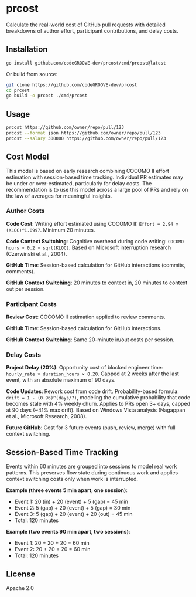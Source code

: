 # prcost

Calculate the real-world cost of GitHub pull requests with detailed breakdowns of author effort, participant contributions, and delay costs.

## Installation

```bash
go install github.com/codeGROOVE-dev/prcost/cmd/prcost@latest
```

Or build from source:

```bash
git clone https://github.com/codeGROOVE-dev/prcost
cd prcost
go build -o prcost ./cmd/prcost
```

## Usage

```bash
prcost https://github.com/owner/repo/pull/123
prcost --format json https://github.com/owner/repo/pull/123
prcost --salary 300000 https://github.com/owner/repo/pull/123
```

## Cost Model

This model is based on early research combining COCOMO II effort estimation with session-based time tracking. Individual PR estimates may be under or over-estimated, particularly for delay costs. The recommendation is to use this model across a large pool of PRs and rely on the law of averages for meaningful insights.

### Author Costs

**Code Cost**: Writing effort estimated using COCOMO II: `Effort = 2.94 × (KLOC)^1.0997`. Minimum 20 minutes.

**Code Context Switching**: Cognitive overhead during code writing: `COCOMO hours × 0.2 × sqrt(KLOC)`. Based on Microsoft interruption research (Czerwinski et al., 2004).

**GitHub Time**: Session-based calculation for GitHub interactions (commits, comments).

**GitHub Context Switching**: 20 minutes to context in, 20 minutes to context out per session.

### Participant Costs

**Review Cost**: COCOMO II estimation applied to review comments.

**GitHub Time**: Session-based calculation for GitHub interactions.

**GitHub Context Switching**: Same 20-minute in/out costs per session.

### Delay Costs

**Project Delay (20%)**: Opportunity cost of blocked engineer time: `hourly_rate × duration_hours × 0.20`. Capped at 2 weeks after the last event, with an absolute maximum of 90 days.

**Code Updates**: Rework cost from code drift. Probability-based formula: `drift = 1 - (0.96)^(days/7)`, modeling the cumulative probability that code becomes stale with 4% weekly churn. Applies to PRs open 3+ days, capped at 90 days (~41% max drift). Based on Windows Vista analysis (Nagappan et al., Microsoft Research, 2008).

**Future GitHub**: Cost for 3 future events (push, review, merge) with full context switching.

## Session-Based Time Tracking

Events within 60 minutes are grouped into sessions to model real work patterns. This preserves flow state during continuous work and applies context switching costs only when work is interrupted.

**Example (three events 5 min apart, one session)**:
- Event 1: 20 (in) + 20 (event) + 5 (gap) = 45 min
- Event 2: 5 (gap) + 20 (event) + 5 (gap) = 30 min
- Event 3: 5 (gap) + 20 (event) + 20 (out) = 45 min
- Total: 120 minutes

**Example (two events 90 min apart, two sessions)**:
- Event 1: 20 + 20 + 20 = 60 min
- Event 2: 20 + 20 + 20 = 60 min
- Total: 120 minutes

## License

Apache 2.0

